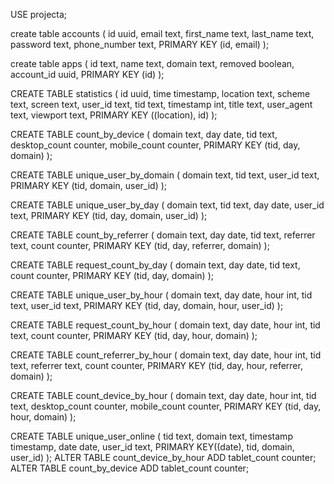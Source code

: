 USE projecta;

create table accounts (
  id uuid,
  email text,
  first_name text,
  last_name text,
  password text,
  phone_number text,
  PRIMARY KEY (id, email)
);

create table apps ( 
  id text, 
  name text, 
  domain text, 
  removed boolean,
  account_id uuid, 
  PRIMARY KEY (id)
  );

CREATE TABLE statistics (
  id uuid,
  time timestamp,
  location text,
  scheme text,
  screen text,
  user_id text,
  tid text,
  timestamp int,
  title text,
  user_agent text,
  viewport text,
  PRIMARY KEY ((location), id)
);

CREATE TABLE count_by_device (
  domain text,
  day date,
  tid text,
  desktop_count counter,
  mobile_count counter,
  PRIMARY KEY (tid, day, domain)
);

CREATE TABLE unique_user_by_domain (
  domain text,
  tid text,
  user_id text,
  PRIMARY KEY (tid, domain, user_id)
);

CREATE TABLE unique_user_by_day (
  domain text,
  tid text,
  day date,
  user_id text,
  PRIMARY KEY (tid, day, domain, user_id)
);

CREATE TABLE count_by_referrer (
  domain text,
  day date,
  tid text,
  referrer text,
  count counter,
  PRIMARY KEY (tid, day, referrer, domain)
);

CREATE TABLE request_count_by_day (
  domain text,
  day date,
  tid text,
  count counter,
  PRIMARY KEY (tid, day, domain)
);

CREATE TABLE unique_user_by_hour (
  domain text,
  day date,
  hour int,
  tid text,
  user_id text,
  PRIMARY KEY (tid, day, domain, hour, user_id)
);

CREATE TABLE request_count_by_hour (
  domain text,
  day date,
  hour int,
  tid text,
  count counter,
  PRIMARY KEY (tid, day, hour, domain)
);

CREATE TABLE count_referrer_by_hour (
  domain text,
  day date,
  hour int,
  tid text,
  referrer text,
  count counter,
  PRIMARY KEY (tid, day, hour, referrer, domain)
);

CREATE TABLE count_device_by_hour (
  domain text,
  day date,
  hour int,
  tid text,
  desktop_count counter,
  mobile_count counter,
  PRIMARY KEY (tid, day, hour, domain)
);

CREATE TABLE unique_user_online (
  tid text,
  domain text,
  timestamp timestamp,
  date date,
  user_id text,
  PRIMARY KEY((date), tid, domain, user_id)
);
 ALTER TABLE count_device_by_hour ADD tablet_count counter;
 ALTER TABLE count_by_device ADD tablet_count counter;